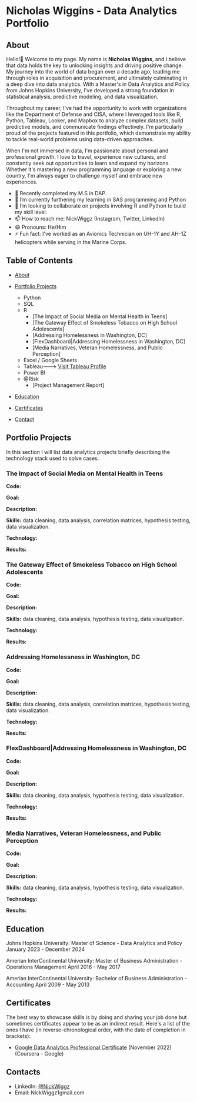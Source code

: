 # Nicholas Wiggins - Data Analytics Portfolio
## About
Hello!👋 Welcome to my page. My name is **Nicholas Wiggins**, and I believe that data holds the key to unlocking insights and driving positive change. My journey into the world of data began over a decade ago, leading me through roles in acquisition and procurement, and ultimately culminating in a deep dive into data analytics. With a Master's in Data Analytics and Policy from Johns Hopkins University, I've developed a strong foundation in statistical analysis, predictive modeling, and data visualization.

Throughout my career, I've had the opportunity to work with organizations like the Department of Defense and CISA, where I leveraged tools like R, Python, Tableau, Looker, and Mapbox to analyze complex datasets, build predictive models, and communicate findings effectively. I'm particularly proud of the projects featured in this portfolio, which demonstrate my ability to tackle real-world problems using data-driven approaches.

When I'm not immersed in data, I'm passionate about personal and professional growth. I love to travel, experience new cultures, and constantly seek out opportunities to learn and expand my horizons. Whether it's mastering a new programming language or exploring a new country, I'm always eager to challenge myself and embrace new experiences.


- 🔭 Recently completed my M.S in DAP. 
- 🌱 I’m currently furthering my learning in SAS programming and Python
- 👯 I’m looking to collaborate on projects involving R and Python to build my skill level.
- 📫 How to reach me: NickWiggz (Instagram, Twitter, LinkedIn)
- 😄 Pronouns: He/Him
- ⚡ Fun fact: I've worked as an Avionics Technician on UH-1Y and AH-1Z helicopters while serving in the Marine Corps. 

## Table of Contents
- [About](https://github.com/NickWiggz/Data-Analytics-Portfolio/blob/main/README.md#about)
- [Portfolio Projects](https://github.com/NickWiggz/Data-Analytics-Portfolio/blob/main/README.md#portfolio-projects)
  - Python
  - SQL
  - R
    - [The Impact of Social Media on Mental Health in Teens]
    - [The Gateway Effect of Smokeless Tobacco on High School Adolescents]
    - [Addressing Homelessness in Washington, DC]
    - [FlexDashboard|Addressing Homelessness in Washington, DC]
    - [Media Narratives, Veteran Homelessness, and Public Perception]
  - Excel / Google Sheets
  - Tableau---> [Visit Tableau Profile]([https://public.tableau.com/app/profile/nicholas.wiggins5304/vizzes])
  - Power BI
  - @Risk
    - [Project Management Report]

- [Education](https://github.com/NickWiggz/Data-Analytics-Portfolio/blob/main/README.md#education)  
- [Certificates](https://github.com/NickWiggz/Data-Analytics-Portfolio/blob/main/README.md#certificates)
- [Contact](https://github.com/NickWiggz/Data-Analytics-Portfolio/blob/main/README.md#contacts)

## Portfolio Projects

In this section I will list data analytics projects briefly describing the technology stack used to solve cases.

### The Impact of Social Media on Mental Health in Teens
**Code:** 

**Goal:** 

**Description:** 

**Skills:** data cleaning, data analysis, correlation matrices, hypothesis testing, data visualization.

**Technology:** 

**Results:** 

### The Gateway Effect of Smokeless Tobacco on High School Adolescents
**Code:** 

**Goal:** 

**Description:** 

**Skills:** data cleaning, data analysis, hypothesis testing, data visualization.

**Technology:** 

**Results:** 

### Addressing Homelessness in Washington, DC
**Code:** 

**Goal:** 

**Description:** 

**Skills:** data cleaning, data analysis, correlation matrices, hypothesis testing, data visualization.

**Technology:** 

**Results:** 

### FlexDashboard|Addressing Homelessness in Washington, DC
**Code:** 

**Goal:** 

**Description:** 

**Skills:** data cleaning, data analysis, hypothesis testing, data visualization.

**Technology:** 

**Results:** 



### Media Narratives, Veteran Homelessness, and Public Perception
**Code:** 

**Goal:** 

**Description:** 

**Skills:** data cleaning, data analysis, hypothesis testing, data visualization.

**Technology:** 

**Results:** 

## Education
Johns Hopkins University: 
Master of Science - Data Analytics and Policy
January 2023 - December 2024

Amerian InterContinental University:
Master of Business Administration - Operations Management
April 2016 - May 2017

Amerian InterContinental University:
Bachelor of Business Administration - Accounting
April 2009 - May 2013

## Certificates
The best way to showcase skills is by doing and sharing your job done but sometimes certificates appear to be as an indirect result. Here's a list of the ones I have (in reverse-chronological order, with the date of completion in brackets):
- [Google Data Analytics Professional Certificate](https://coursera.org/share/5572c5a08aaef19fe9d721ab6eb07dc6) (November 2022) (Coursera - Google)


## Contacts
- LinkedIn: [@NickWiggz](https://www.linkedin.com/in/nickwiggz?lipi=urn%3Ali%3Apage%3Ad_flagship3_profile_view_base_contact_details%3B4n%2FJvonNTqOtZorRcmFaiA%3D%3D)
- Email: NickWiggz1gmail.com

